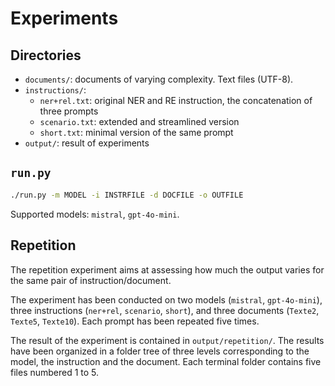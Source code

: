 # Experiments

## Directories

- `documents/`: documents of varying complexity. Text files (UTF-8).
- `instructions/`:
  - `ner+rel.txt`: original NER and RE instruction, the concatenation of three prompts
  - `scenario.txt`: extended and streamlined version
  - `short.txt`: minimal version of the same prompt
- `output/`: result of experiments


## `run.py`

```sh
./run.py -m MODEL -i INSTRFILE -d DOCFILE -o OUTFILE
```

Supported models: `mistral`, `gpt-4o-mini`.


## Repetition

The repetition experiment aims at assessing how much the output varies for the same pair of instruction/document.

The experiment has been conducted on two models (`mistral`, `gpt-4o-mini`), three instructions (`ner+rel`, `scenario`, `short`), and three documents (`Texte2`, `Texte5`, `Texte10`).
Each prompt has been repeated five times.

The result of the experiment is contained in `output/repetition/`.
The results have been organized in a folder tree of three levels corresponding to the model, the instruction and the document.
Each terminal folder contains five files numbered 1 to 5.

